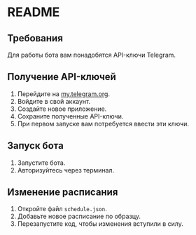 # README

## Требования
Для работы бота вам понадобятся API-ключи Telegram.

## Получение API-ключей
1. Перейдите на [my.telegram.org](https://my.telegram.org/auth).
2. Войдите в свой аккаунт.
3. Создайте новое приложение.
4. Сохраните полученные API-ключи.
5. При первом запуске вам потребуется ввести эти ключи.

## Запуск бота
1. Запустите бота.
2. Авторизуйтесь через терминал.

## Изменение расписания
1. Откройте файл `schedule.json`.
2. Добавьте новое расписание по образцу.
3. Перезапустите код, чтобы изменения вступили в силу.

